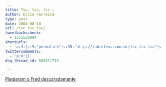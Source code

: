 ```yaml
---
title: Tsc, tsc, tsc …
author: Elcio Ferreira
type: post
date: 2004-08-10
url: /tsc_tsc_tsc/
tweetbackscheck:
  - 1355530994
shorturls:
  - 'a:3:{s:9:"permalink";s:35:"http://tableless.com.br/tsc_tsc_tsc";s:7:"tinyurl";s:26:"http://tinyurl.com/4xe3zv7";s:4:"isgd";s:19:"http://is.gd/NGoLTW";}'
twittercomments:
  - 'a:0:{}'
dsq_thread_id: 503031716

---
```

[Plagiaram o Fred descaradamente][1]

 [1]: http://www.usabilidoido.com.br/me_plagiaram_descaradamente.html "Me plagiaram descaradamente"